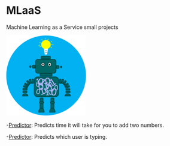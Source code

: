 # MLaaS
Machine Learning as a Service small projects


![alt text](https://github.com/AxelJunes/MLaaS/blob/master/ml.png)

-[Predictor](https://github.com/AxelJunes/MLaaS/tree/master/Predictor):
  Predicts time it will take for you to add two numbers.
  
-[Predictor](https://github.com/AxelJunes/MLaaS/tree/master/BioLogin):
Predicts which user is typing.
